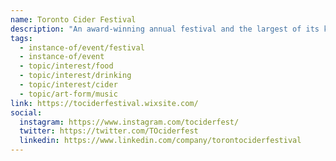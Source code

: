 ```yaml
---
name: Toronto Cider Festival
description: "An award-winning annual festival and the largest of its kind in Canada. Winner of the Notable Best Festival Award and Excellence Award for Unique Experiences, the festival showcases over 100 ciders from 30+ cideries across Canada, along with live entertainment, delicious food pairings, and a unique cohesive theme. Established in 2015."
tags:
  - instance-of/event/festival
  - instance-of/event
  - topic/interest/food
  - topic/interest/drinking
  - topic/interest/cider
  - topic/art-form/music
link: https://tociderfestival.wixsite.com/
social:
  instagram: https://www.instagram.com/tociderfest/
  twitter: https://twitter.com/TOciderfest
  linkedin: https://www.linkedin.com/company/torontociderfestival
---
```

